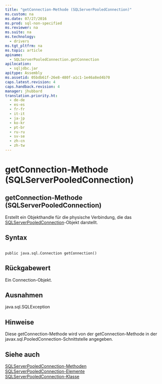 ```yaml
---
title: "getConnection-Methode (SQLServerPooledConnection)"
ms.custom: na
ms.date: 07/27/2016
ms.prod: sql-non-specified
ms.reviewer: na
ms.suite: na
ms.technology: 
  - drivers
ms.tgt_pltfrm: na
ms.topic: article
apiname: 
  - SQLServerPooledConnection.getConnection
apilocation: 
  - sqljdbc.jar
apitype: Assembly
ms.assetid: 05bdb61f-26e8-480f-a1c1-1e46a8ed4b70
caps.latest.revision: 4
caps.handback.revision: 4
manager: jhubbard
translation.priority.ht: 
  - de-de
  - es-es
  - fr-fr
  - it-it
  - ja-jp
  - ko-kr
  - pt-br
  - ru-ru
  - sv-se
  - zh-cn
  - zh-tw
---
```

# getConnection-Methode (SQLServerPooledConnection)
    
## getConnection\-Methode \(SQLServerPooledConnection\)  
 Erstellt ein Objekthandle für die physische Verbindung, die das [SQLServerPooledConnection](../content/SQLServerPooledConnection-Class.md)\-Objekt darstellt.  
  
## Syntax  
  
```  
  
public java.sql.Connection getConnection()  
```  
  
## Rückgabewert  
 Ein Connection\-Objekt.  
  
## Ausnahmen  
 java.sql.SQLException  
  
## Hinweise  
 Diese getConnection\-Methode wird von der getConnection\-Methode in der javax.sql.PooledConnection\-Schnittstelle angegeben.  
  
## Siehe auch  
 [SQLServerPooledConnection-Methoden](../content/SQLServerPooledConnection-Methods.md)   
 [SQLServerPooledConnection-Elemente](../content/SQLServerPooledConnection-Members.md)   
 [SQLServerPooledConnection-Klasse](../content/SQLServerPooledConnection-Class.md)  
  
  